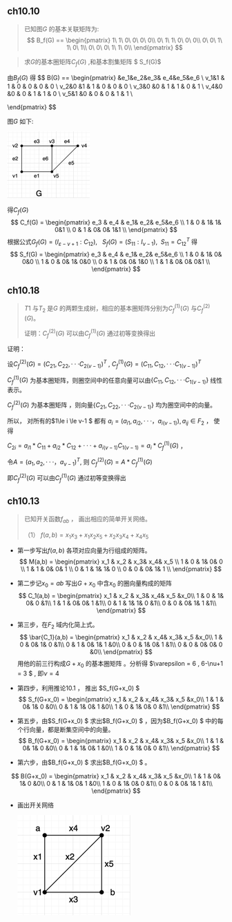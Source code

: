 ## ch10.10
> 已知图$G$ 的基本关联矩阵为:
$$
B_f(G) == 
\begin{pmatrix} 
1\ 1\ 0\ 0\ 0\ 0\\
0\ 1\ 1\ 0\ 0\ 0\\
0\ 0\ 1\ 1\ 0\ 1\\
0\ 0\ 0\ 1\ 1\ 0\\
\end{pmatrix}
$$

> 求$G$的基本圈矩阵$C_f(G)$ ,和基本割集矩阵 $ S_f(G)$

由$B_f(G)$ 得
$$
B(G) == 
\begin{pmatrix} 
	&e_1&e_2&e_3& e_4&e_5&e_6 \\
v_1&1 & 1 & 0 & 0 & 0 & 0 \\
v_2&0 &1  & 1 & 0 & 0 & 0 \\
v_3&0 &0  & 1 & 1 & 0 & 1 \\
v_4&0 &0  & 0 & 1 & 1 & 0 \\
v_5&1 &0  & 0 & 0 & 1 & 1 \\

\end{pmatrix}
$$


图$G$ 如下:

<img src="./images/ch10-10-1.png" style="zoom:50%;" />

得$C_f(G)$
$$
C_f(G) = 
\begin{pmatrix}
e_3 & e_4 & e_1& e_2& e_5&e_6 \\
1 & 0 & 1& 1& 0&1 \\
0 & 1 & 0& 0& 1&1 \\
\end{pmatrix}
$$
根据公式$G_f(G) = (I_{\varepsilon-\nu+1 } : C_{12}) ,\ \ \  S_f(G) = (S_{11}:I_{\nu-1}) , \ \ S_{11} = C_{12}^T$ 得
$$
S_f(G) =
\begin{pmatrix}
e_3 & e_4 & e_1& e_2& e_5&e_6 \\
1 & 0 & 1& 0& 0&0 \\
1 & 0 & 0& 1& 0&0 \\
0 & 1 & 0& 0& 1&0 \\
1 & 1 & 0& 0& 0&1 \\
\end{pmatrix}
$$


## ch10.18

> $T1$ 与$T_2$ 是$G$ 的两颗生成树，相应的基本圈矩阵分别为$C_f^{(1)}(G)$ 与$C_f^{(2)}(G)$。
>
> 证明：$C_f^{(2)}(G)$  可以由$C_f^{(1)}(G)$ 通过初等变换得出

证明：

设$C_f^{(2)} (G) = (C_{21},C_{22},···C_{2(v-1)})^T$ , $C_f^{(1)} (G) = (C_{11},C_{12},···C_{1(v-1)})^T$

$C_f^{(1)} (G)$ 为基本圈矩阵，则圈空间中的任意向量可以由$\{ C_{11},C_{12},···C_{1(v-1)} \}$  线性表示。

 $C_f^{(2)} (G)$ 为基本圈矩阵 ，则向量$\{C_{21},C_{22},···C_{2(v-1)}  \}$ 均为圈空间中的向量。

所以， 对所有的$1\le i \le v-1 $ 都有 $a_i = (a_{i1} , a_{i2} ,··· ， a_{i(v-1)}) , a_{ij}\in F_2$  ， 使得

$C_{2i} = a_{i1}*C_{11} + a_{i2}*C_{12} + ··· + a_{i(v-1)}C_{1(v-1)}  = a_i * C_f^{(1)}(G)$   ， 

令$A = (a_1,a_2,···，a_{v-1} )^T$, 则 $C_f^{(2)} (G) = A * C_f^{(1)}(G)$

即$C_f^{(2)}(G)$  可以由$C_f^{(1)}(G)$ 通过初等变换得出



## ch10.13

> 已知开关函数$f_{ab}$ ， 画出相应的简单开关网络。
>
> （1） $f(a,b) = x_1x_3 + x_1x_2x_5 + x_2x_3x_4 + x_4x_5$

+ 第一步写出$f(a,b)$ 各项对应向量为行组成的矩阵。
  $$
  M(a,b) =
  \begin{pmatrix}
  x_1 & x_2 & x_3& x_4& x_5 \\
  1 & 0 & 1& 0& 0 \\
  1 & 1 & 0& 0& 1 \\
  0 & 1 & 1& 1& 0 \\
  0 & 0 & 0& 1& 1 \\
  \end{pmatrix}
  $$

+ 第二步记$x_0 = a b$ 写出$G+x_0$ 中含$x_0$ 的圈向量构成的矩阵
  $$
  C_1(a,b) =
  \begin{pmatrix}
  x_1 & x_2 & x_3& x_4& x_5 &x_0\\
  1 & 0 & 1& 0& 0 &1\\
  1 & 1 & 0& 0& 1 &1\\
  0 & 1 & 1& 1& 0 &1\\
  0 & 0 & 0& 1& 1 &1\\
  \end{pmatrix}
  $$

+ 第三步，在$F_2$  域内化简上式。
  $$
  \bar{C_1}(a,b) =
  \begin{pmatrix}
  x_1 & x_2 & x_4& x_3& x_5 &x_0\\
  1 & 0 & 0& 1& 0 &1\\
  0 & 1 & 0& 1& 1 &0\\
  0 & 0 & 1& 0& 1 &1\\
  0 & 0 & 0& 0& 0 &0\\
  \end{pmatrix}
  $$
  用他的前三行构成$G+x_0$ 的基本圈矩阵 。分析得 $\varepsilon = 6 , 6-\nu+1 = 3 $ , 即$\nu = 4$

+ 第四步，利用推论$10.1$ ， 推出 $S_f(G+x_0) $
  $$
  S_f(G+x_0) =
  \begin{pmatrix}
  x_1 & x_2 & x_4& x_3& x_5 &x_0\\
  1 & 1 & 0& 1& 0 &0\\
  0 & 1 & 1& 0& 1 &0\\
  1 & 0 & 1& 0& 0 &1\\
  \end{pmatrix}
  $$

+ 第五步，由$S_f(G+x_0) $ 求出$B_f(G+x_0) $ ，因为$B_f(G+x_0) $ 中的每个行向量，都是断集空间中的向量。
  $$
  B_f(G+x_0) =
  \begin{pmatrix}
  x_1 & x_2 & x_4& x_3& x_5 &x_0\\
  1 & 1 & 0& 1& 0 &0\\
  0 & 1 & 1& 0& 1 &0\\
  1 & 0 & 1& 0& 0 &1\\
  \end{pmatrix}
  $$

+ 第六步，由$B_f(G+x_0) $ 求出$B_f(G+x_0) $ 。

$$
B(G+x_0) =
\begin{pmatrix}
x_1 & x_2 & x_4& x_3& x_5 &x_0\\
1 & 1 & 0& 1& 0 &0\\
0 & 1 & 1& 0& 1 &0\\
1 & 0 & 1& 0& 0 &1\\
0 & 0 & 0& 1& 1 &1\\
\end{pmatrix}
$$

+ 画出开关网络

  <img src="./images/ch10-13-1.png"  style="zoom:50%;" />

